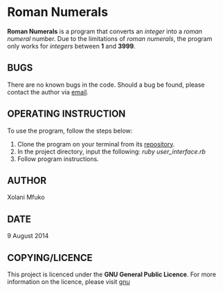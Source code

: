 Roman Numerals
==============

**Roman Numerals** is a program that converts an *integer* into a
*roman numeral* number. Due to the limitations of *roman numerals*, the program only works for *integers* between **1** and **3999**.


BUGS
----
There are no known bugs in the code. Should a bug be found, please
contact the author via [email](xmfuko@gmail.com).


OPERATING INSTRUCTION
---------------------
To use the program, follow the steps below:

1. Clone the program on your terminal from its [repository](https://github.com/EcksZA/roman_numerals_ruby).
2. In the project directory, input the following: *ruby user_interface.rb*
3. Follow program instructions.


AUTHOR
------
Xolani Mfuko


DATE
----
9 August 2014


COPYING/LICENCE
---------------
This project is licenced under the **GNU General Public Licence**.
For more information on the licence, please visit [gnu](http://www.gnu.org/copyleft/gpl.html)



